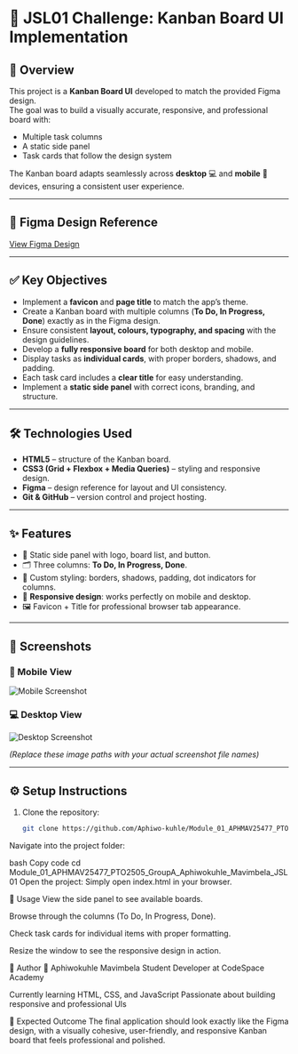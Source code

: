 # 📌 JSL01 Challenge: Kanban Board UI Implementation  

## 🎯 Overview  
This project is a **Kanban Board UI** developed to match the provided Figma design.  
The goal was to build a visually accurate, responsive, and professional board with:  
- Multiple task columns  
- A static side panel  
- Task cards that follow the design system  

The Kanban board adapts seamlessly across **desktop** 💻 and **mobile** 📱 devices, ensuring a consistent user experience.  

---

## 🔗 Figma Design Reference  
[View Figma Design](#) <!-- Replace # with the actual Figma link if you have one -->

---

## ✅ Key Objectives  
- Implement a **favicon** and **page title** to match the app’s theme.  
- Create a Kanban board with multiple columns (**To Do, In Progress, Done**) exactly as in the Figma design.  
- Ensure consistent **layout, colours, typography, and spacing** with the design guidelines.  
- Develop a **fully responsive board** for both desktop and mobile.  
- Display tasks as **individual cards**, with proper borders, shadows, and padding.  
- Each task card includes a **clear title** for easy understanding.  
- Implement a **static side panel** with correct icons, branding, and structure.  

---

## 🛠️ Technologies Used  
- **HTML5** – structure of the Kanban board.  
- **CSS3 (Grid + Flexbox + Media Queries)** – styling and responsive design.  
- **Figma** – design reference for layout and UI consistency.  
- **Git & GitHub** – version control and project hosting.  

---

## ✨ Features  
- 📌 Static side panel with logo, board list, and button.  
- 🗂️ Three columns: **To Do, In Progress, Done**.  
- 🎨 Custom styling: borders, shadows, padding, dot indicators for columns.  
- 📱 **Responsive design**: works perfectly on mobile and desktop.  
- 🖼️ Favicon + Title for professional browser tab appearance.  

---

## 📸 Screenshots  

### 📱 Mobile View  
![Mobile Screenshot](assets/screenshot-mobile.png)  

### 💻 Desktop View  
![Desktop Screenshot](assets/screenshot-desktop.png)  

*(Replace these image paths with your actual screenshot file names)*  

---

## ⚙️ Setup Instructions  

1. Clone the repository:  
   ```bash
   git clone https://github.com/Aphiwo-kuhle/Module_01_APHMAV25477_PTO2505_GroupA_Aphiwokuhle_Mavimbela_JSL01.git
Navigate into the project folder:

bash
Copy code
cd Module_01_APHMAV25477_PTO2505_GroupA_Aphiwokuhle_Mavimbela_JSL01
Open the project:
Simply open index.html in your browser.

🚀 Usage
View the side panel to see available boards.

Browse through the columns (To Do, In Progress, Done).

Check task cards for individual items with proper formatting.

Resize the window to see the responsive design in action.

🤝 Author
👤 Aphiwokuhle Mavimbela
Student Developer at CodeSpace Academy

Currently learning HTML, CSS, and JavaScript
Passionate about building responsive and professional UIs

📌 Expected Outcome
The final application should look exactly like the Figma design, with a visually cohesive, user-friendly, and responsive Kanban board that feels professional and polished.
